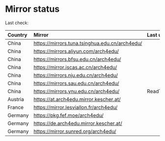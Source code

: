<script src="./time.js"></script>
# Mirror status
Last check: <script type="text/javascript">localize(1693790045.1594243);</script>

|Country|Mirror|Last update|
|:------|:-----|:----------|
|China|https://mirrors.tuna.tsinghua.edu.cn/arch4edu/|<script type="text/javascript">localize(1693765763);</script>|
|China|https://mirrors.aliyun.com/arch4edu/|<script type="text/javascript">localize(1693723141);</script>|
|China|https://mirrors.bfsu.edu.cn/arch4edu/|<script type="text/javascript">localize(1693765763);</script>|
|China|https://mirror.iscas.ac.cn/arch4edu/|<script type="text/javascript">localize(1693765763);</script>|
|China|https://mirrors.nju.edu.cn/arch4edu/|<script type="text/javascript">localize(1693636088);</script>|
|China|https://mirrors.sau.edu.cn/arch4edu/|<script type="text/javascript">localize(1693765763);</script>|
|China|https://mirrors.ynu.edu.cn/arch4edu/|ReadTimeout|
|Austria|https://at.arch4edu.mirror.kescher.at/|<script type="text/javascript">localize(1693765763);</script>|
|France|https://mirror.lesviallon.fr/arch4edu/|<script type="text/javascript">localize(1693765763);</script>|
|Germany|https://pkg.fef.moe/arch4edu/|<script type="text/javascript">localize(1693765763);</script>|
|Germany|https://de.arch4edu.mirror.kescher.at/|<script type="text/javascript">localize(1693765763);</script>|
|Germany|https://mirror.sunred.org/arch4edu/|<script type="text/javascript">localize(1693765763);</script>|

<script src="./tablefilter/tablefilter.js"></script>
<script src="./table.js"></script>